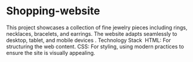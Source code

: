 # Shopping-website
This project showcases a collection of fine jewelry pieces including rings, necklaces, bracelets, and earrings. The website adapts seamlessly to desktop, tablet, and mobile devices . Technology Stack  HTML: For structuring the web content. CSS: For styling, using modern practices to ensure the site is visually appealing.
